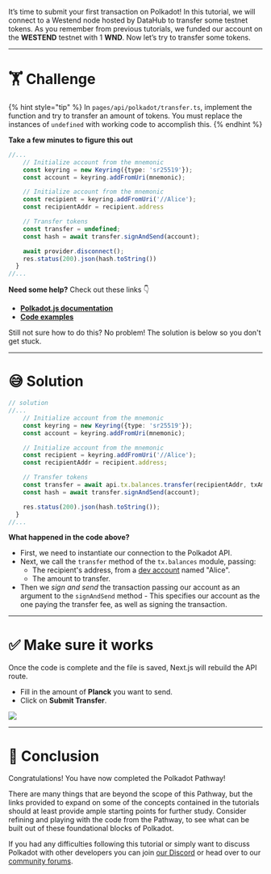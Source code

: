 It’s time to submit your first transaction on Polkadot! In this tutorial, we will connect to a Westend node hosted by DataHub to transfer some testnet tokens. As you remember from previous tutorials, we funded our account on the **WESTEND** testnet with 1 **WND**. Now let’s try to transfer some tokens.

---

# 🏋️ Challenge

{% hint style="tip" %}
In `pages/api/polkadot/transfer.ts`, implement the function and try to transfer an amount of tokens. You must replace the instances of `undefined` with working code to accomplish this.
{% endhint %}

**Take a few minutes to figure this out**

```typescript
//...
    // Initialize account from the mnemonic
    const keyring = new Keyring({type: 'sr25519'});
    const account = keyring.addFromUri(mnemonic);

    // Initialize account from the mnemonic
    const recipient = keyring.addFromUri('//Alice');
    const recipientAddr = recipient.address

    // Transfer tokens
    const transfer = undefined;
    const hash = await transfer.signAndSend(account);

    await provider.disconnect();
    res.status(200).json(hash.toString())
  }
//...
```

**Need some help?** Check out these links 👇

- [**Polkadot.js documentation**](https://polkadot.js.org/docs/)
- [**Code examples**](https://polkadot.js.org/docs/api/examples/promise/)

Still not sure how to do this? No problem! The solution is below so you don't get stuck.

---

# 😅 Solution

```typescript
// solution
//...
    // Initialize account from the mnemonic
    const keyring = new Keyring({type: 'sr25519'});
    const account = keyring.addFromUri(mnemonic);

    // Initialize account from the mnemonic
    const recipient = keyring.addFromUri('//Alice');
    const recipientAddr = recipient.address;

    // Transfer tokens
    const transfer = await api.tx.balances.transfer(recipientAddr, txAmount);
    const hash = await transfer.signAndSend(account);

    res.status(200).json(hash.toString());
  }
//...
```

**What happened in the code above?**

- First, we need to instantiate our connection to the Polkadot API.
- Next, we call the `transfer` method of the `tx.balances` module, passing:
  - The recipient's address, from a [dev account](https://polkadot.js.org/docs/keyring/start/suri#dev-accounts) named "Alice".
  - The amount to transfer.
- Then we _sign and send_ the transaction passing our account as an argument to the `signAndSend` method - This specifies our account as the one paying the transfer fee, as well as signing the transaction.

---

# ✅ Make sure it works

Once the code is complete and the file is saved, Next.js will rebuild the API route.

- Fill in the amount of **Planck** you want to send.
- Click on **Submit Transfer**.

![](https://raw.githubusercontent.com/figment-networks/learn-web3-dapp/main/markdown/__images__/polkadot/polkadot-transfer.gif)

---

# 🏁 Conclusion

Congratulations! You have now completed the Polkadot Pathway!

There are many things that are beyond the scope of this Pathway, but the links provided to expand on some of the concepts contained in the tutorials should at least provide ample starting points for further study. Consider refining and playing with the code from the Pathway, to see what can be built out of these foundational blocks of Polkadot.

If you had any difficulties following this tutorial or simply want to discuss Polkadot with other developers you can join [our Discord](https://discord.gg/fszyM7K) or head over to our [community forums](https://community.figment.io).
